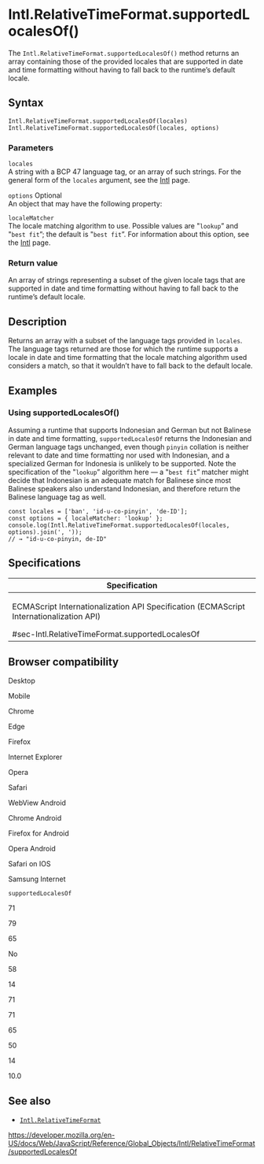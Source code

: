 Intl.RelativeTimeFormat.supportedLocalesOf()
============================================

The `Intl.RelativeTimeFormat.supportedLocalesOf()` method returns an array containing those of the provided locales that are supported in date and time formatting without having to fall back to the runtime’s default locale.

Syntax
------

    Intl.RelativeTimeFormat.supportedLocalesOf(locales)
    Intl.RelativeTimeFormat.supportedLocalesOf(locales, options)

### Parameters

`locales`  
A string with a BCP 47 language tag, or an array of such strings. For the general form of the `locales` argument, see the [Intl](../../intl#locale_identification_and_negotiation) page.

`options` <span class="badge inline optional">Optional</span>  
An object that may have the following property:

`localeMatcher`  
The locale matching algorithm to use. Possible values are "`lookup`” and "`best fit`”; the default is "`best fit`”. For information about this option, see the [Intl](../../intl#locale_negotiation) page.

### Return value

An array of strings representing a subset of the given locale tags that are supported in date and time formatting without having to fall back to the runtime’s default locale.

Description
-----------

Returns an array with a subset of the language tags provided in `locales`. The language tags returned are those for which the runtime supports a locale in date and time formatting that the locale matching algorithm used considers a match, so that it wouldn’t have to fall back to the default locale.

Examples
--------

### Using supportedLocalesOf()

Assuming a runtime that supports Indonesian and German but not Balinese in date and time formatting, `supportedLocalesOf` returns the Indonesian and German language tags unchanged, even though `pinyin` collation is neither relevant to date and time formatting nor used with Indonesian, and a specialized German for Indonesia is unlikely to be supported. Note the specification of the "`lookup`” algorithm here — a "`best fit`” matcher might decide that Indonesian is an adequate match for Balinese since most Balinese speakers also understand Indonesian, and therefore return the Balinese language tag as well.

    const locales = ['ban', 'id-u-co-pinyin', 'de-ID'];
    const options = { localeMatcher: 'lookup' };
    console.log(Intl.RelativeTimeFormat.supportedLocalesOf(locales, options).join(', '));
    // → "id-u-co-pinyin, de-ID"

Specifications
--------------

<table><colgroup><col style="width: 100%" /></colgroup><thead><tr class="header"><th>Specification</th></tr></thead><tbody><tr class="odd"><td><p>ECMAScript Internationalization API Specification (ECMAScript Internationalization API)<br />
</p><span class="small">#sec-Intl.RelativeTimeFormat.supportedLocalesOf</span></td></tr></tbody></table>

Browser compatibility
---------------------

Desktop

Mobile

Chrome

Edge

Firefox

Internet Explorer

Opera

Safari

WebView Android

Chrome Android

Firefox for Android

Opera Android

Safari on IOS

Samsung Internet

`supportedLocalesOf`

71

79

65

No

58

14

71

71

65

50

14

10.0

See also
--------

-   [`Intl.RelativeTimeFormat`](../relativetimeformat)

<a href="https://developer.mozilla.org/en-US/docs/Web/JavaScript/Reference/Global_Objects/Intl/RelativeTimeFormat/supportedLocalesOf" class="_attribution-link">https://developer.mozilla.org/en-US/docs/Web/JavaScript/Reference/Global_Objects/Intl/RelativeTimeFormat/supportedLocalesOf</a>
